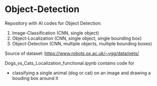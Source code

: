 # Object-Detection

Repository with AI codes for Object Detection:

1) Image-Classification (CNN, single object)
2) Object-Localization (CNN,  single object, single bounding box)
3) Object-Detection (CNN, multiple objects, multiple bounding boxes)


Source of dataset: https://www.robots.ox.ac.uk/~vgg/data/pets/


Dogs_vs_Cats_Localization_functional.ipynb contains code for
  - classifying a single animal (dog or cat) on an image and drawing a bouding box around it
